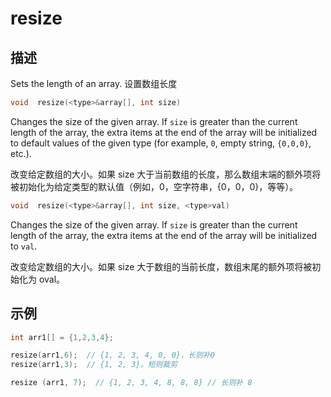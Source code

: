 # resize

## 描述

Sets the length of an array. 设置数组长度

```c
void  resize(<type>&array[], int size)
```

Changes the size of the given array. If `size` is greater than the current length of the array, the extra items at the end of the array will be initialized to default values of the given type (for example, `0`, empty string, `{0,0,0}`, etc.).

改变给定数组的大小。如果 size 大于当前数组的长度，那么数组末端的额外项将被初始化为给定类型的默认值（例如，0，空字符串，{0，0，0}，等等）。

```c
void  resize(<type>&array[], int size, <type>val)
```

Changes the size of the given array. If `size` is greater than the current length of the array, the extra items at the end of the array will be initialized to `val`.

改变给定数组的大小。如果 size 大于数组的当前长度，数组末尾的额外项将被初始化为 oval。

## 示例

```c
int arr1[] = {1,2,3,4};

resize(arr1,6);  // {1, 2, 3, 4, 0, 0}，长则补0
resize(arr1,3);  // {1, 2, 3}。短则裁剪

resize (arr1, 7);  // {1, 2, 3, 4, 8, 8, 8} // 长则补 8

```
